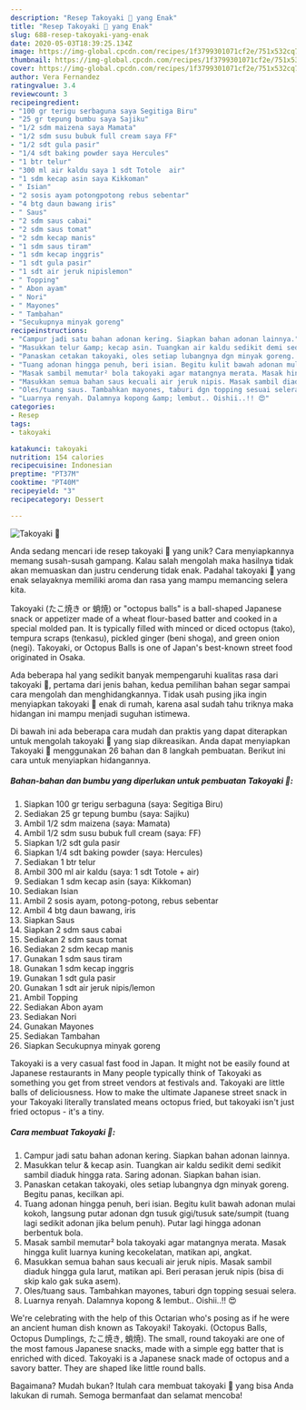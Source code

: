 ```yaml
---
description: "Resep Takoyaki 🐙 yang Enak"
title: "Resep Takoyaki 🐙 yang Enak"
slug: 688-resep-takoyaki-yang-enak
date: 2020-05-03T18:39:25.134Z
image: https://img-global.cpcdn.com/recipes/1f3799301071cf2e/751x532cq70/takoyaki-🐙-foto-resep-utama.jpg
thumbnail: https://img-global.cpcdn.com/recipes/1f3799301071cf2e/751x532cq70/takoyaki-🐙-foto-resep-utama.jpg
cover: https://img-global.cpcdn.com/recipes/1f3799301071cf2e/751x532cq70/takoyaki-🐙-foto-resep-utama.jpg
author: Vera Fernandez
ratingvalue: 3.4
reviewcount: 3
recipeingredient:
- "100 gr terigu serbaguna saya Segitiga Biru"
- "25 gr tepung bumbu saya Sajiku"
- "1/2 sdm maizena saya Mamata"
- "1/2 sdm susu bubuk full cream saya FF"
- "1/2 sdt gula pasir"
- "1/4 sdt baking powder saya Hercules"
- "1 btr telur"
- "300 ml air kaldu saya 1 sdt Totole  air"
- "1 sdm kecap asin saya Kikkoman"
- " Isian"
- "2 sosis ayam potongpotong rebus sebentar"
- "4 btg daun bawang iris"
- " Saus"
- "2 sdm saus cabai"
- "2 sdm saus tomat"
- "2 sdm kecap manis"
- "1 sdm saus tiram"
- "1 sdm kecap inggris"
- "1 sdt gula pasir"
- "1 sdt air jeruk nipislemon"
- " Topping"
- " Abon ayam"
- " Nori"
- " Mayones"
- " Tambahan"
- "Secukupnya minyak goreng"
recipeinstructions:
- "Campur jadi satu bahan adonan kering. Siapkan bahan adonan lainnya."
- "Masukkan telur &amp; kecap asin. Tuangkan air kaldu sedikit demi sedikit sambil diaduk hingga rata. Saring adonan. Siapkan bahan isian."
- "Panaskan cetakan takoyaki, oles setiap lubangnya dgn minyak goreng. Begitu panas, kecilkan api."
- "Tuang adonan hingga penuh, beri isian. Begitu kulit bawah adonan mulai kokoh, langsung putar adonan dgn tusuk gigi/tusuk sate/sumpit (tuang lagi sedikit adonan jika belum penuh). Putar lagi hingga adonan berbentuk bola."
- "Masak sambil memutar² bola takoyaki agar matangnya merata. Masak hingga kulit luarnya kuning kecokelatan, matikan api, angkat."
- "Masukkan semua bahan saus kecuali air jeruk nipis. Masak sambil diaduk hingga gula larut, matikan api. Beri perasan jeruk nipis (bisa di skip kalo gak suka asem)."
- "Oles/tuang saus. Tambahkan mayones, taburi dgn topping sesuai selera."
- "Luarnya renyah. Dalamnya kopong &amp; lembut.. Oishii..!! 😍"
categories:
- Resep
tags:
- takoyaki

katakunci: takoyaki 
nutrition: 154 calories
recipecuisine: Indonesian
preptime: "PT37M"
cooktime: "PT40M"
recipeyield: "3"
recipecategory: Dessert

---
```



![Takoyaki 🐙](https://img-global.cpcdn.com/recipes/1f3799301071cf2e/751x532cq70/takoyaki-🐙-foto-resep-utama.jpg)

Anda sedang mencari ide resep takoyaki 🐙 yang unik? Cara menyiapkannya memang susah-susah gampang. Kalau salah mengolah maka hasilnya tidak akan memuaskan dan justru cenderung tidak enak. Padahal takoyaki 🐙 yang enak selayaknya memiliki aroma dan rasa yang mampu memancing selera kita.

Takoyaki (たこ焼き or 蛸焼) or &#34;octopus balls&#34; is a ball-shaped Japanese snack or appetizer made of a wheat flour-based batter and cooked in a special molded pan. It is typically filled with minced or diced octopus (tako), tempura scraps (tenkasu), pickled ginger (beni shoga), and green onion (negi). Takoyaki, or Octopus Balls is one of Japan&#39;s best-known street food originated in Osaka.

Ada beberapa hal yang sedikit banyak mempengaruhi kualitas rasa dari takoyaki 🐙, pertama dari jenis bahan, kedua pemilihan bahan segar sampai cara mengolah dan menghidangkannya. Tidak usah pusing jika ingin menyiapkan takoyaki 🐙 enak di rumah, karena asal sudah tahu triknya maka hidangan ini mampu menjadi suguhan istimewa.


Di bawah ini ada beberapa cara mudah dan praktis yang dapat diterapkan untuk mengolah takoyaki 🐙 yang siap dikreasikan. Anda dapat menyiapkan Takoyaki 🐙 menggunakan 26 bahan dan 8 langkah pembuatan. Berikut ini cara untuk menyiapkan hidangannya.

<!--inarticleads1-->

##### Bahan-bahan dan bumbu yang diperlukan untuk pembuatan Takoyaki 🐙:

1. Siapkan 100 gr terigu serbaguna (saya: Segitiga Biru)
1. Sediakan 25 gr tepung bumbu (saya: Sajiku)
1. Ambil 1/2 sdm maizena (saya: Mamata)
1. Ambil 1/2 sdm susu bubuk full cream (saya: FF)
1. Siapkan 1/2 sdt gula pasir
1. Siapkan 1/4 sdt baking powder (saya: Hercules)
1. Sediakan 1 btr telur
1. Ambil 300 ml air kaldu (saya: 1 sdt Totole + air)
1. Sediakan 1 sdm kecap asin (saya: Kikkoman)
1. Sediakan  Isian
1. Ambil 2 sosis ayam, potong-potong, rebus sebentar
1. Ambil 4 btg daun bawang, iris
1. Siapkan  Saus
1. Siapkan 2 sdm saus cabai
1. Sediakan 2 sdm saus tomat
1. Sediakan 2 sdm kecap manis
1. Gunakan 1 sdm saus tiram
1. Gunakan 1 sdm kecap inggris
1. Gunakan 1 sdt gula pasir
1. Gunakan 1 sdt air jeruk nipis/lemon
1. Ambil  Topping
1. Sediakan  Abon ayam
1. Sediakan  Nori
1. Gunakan  Mayones
1. Sediakan  Tambahan
1. Siapkan Secukupnya minyak goreng


Takoyaki is a very casual fast food in Japan. It might not be easily found at Japanese restaurants in Many people typically think of Takoyaki as something you get from street vendors at festivals and. Takoyaki are little balls of deliciousness. How to make the ultimate Japanese street snack in your Takoyaki literally translated means octopus fried, but takoyaki isn&#39;t just fried octopus - it&#39;s a tiny. 

<!--inarticleads2-->

##### Cara membuat Takoyaki 🐙:

1. Campur jadi satu bahan adonan kering. Siapkan bahan adonan lainnya.
1. Masukkan telur &amp; kecap asin. Tuangkan air kaldu sedikit demi sedikit sambil diaduk hingga rata. Saring adonan. Siapkan bahan isian.
1. Panaskan cetakan takoyaki, oles setiap lubangnya dgn minyak goreng. Begitu panas, kecilkan api.
1. Tuang adonan hingga penuh, beri isian. Begitu kulit bawah adonan mulai kokoh, langsung putar adonan dgn tusuk gigi/tusuk sate/sumpit (tuang lagi sedikit adonan jika belum penuh). Putar lagi hingga adonan berbentuk bola.
1. Masak sambil memutar² bola takoyaki agar matangnya merata. Masak hingga kulit luarnya kuning kecokelatan, matikan api, angkat.
1. Masukkan semua bahan saus kecuali air jeruk nipis. Masak sambil diaduk hingga gula larut, matikan api. Beri perasan jeruk nipis (bisa di skip kalo gak suka asem).
1. Oles/tuang saus. Tambahkan mayones, taburi dgn topping sesuai selera.
1. Luarnya renyah. Dalamnya kopong &amp; lembut.. Oishii..!! 😍


We&#39;re celebrating with the help of this Octarian who&#39;s posing as if he were an ancient human dish known as Takoyaki! Takoyaki. (Octopus Balls, Octopus Dumplings, たこ焼き, 蛸焼). The small, round takoyaki are one of the most famous Japanese snacks, made with a simple egg batter that is enriched with diced. Takoyaki is a Japanese snack made of octopus and a savory batter. They are shaped like little round balls. 

Bagaimana? Mudah bukan? Itulah cara membuat takoyaki 🐙 yang bisa Anda lakukan di rumah. Semoga bermanfaat dan selamat mencoba!
